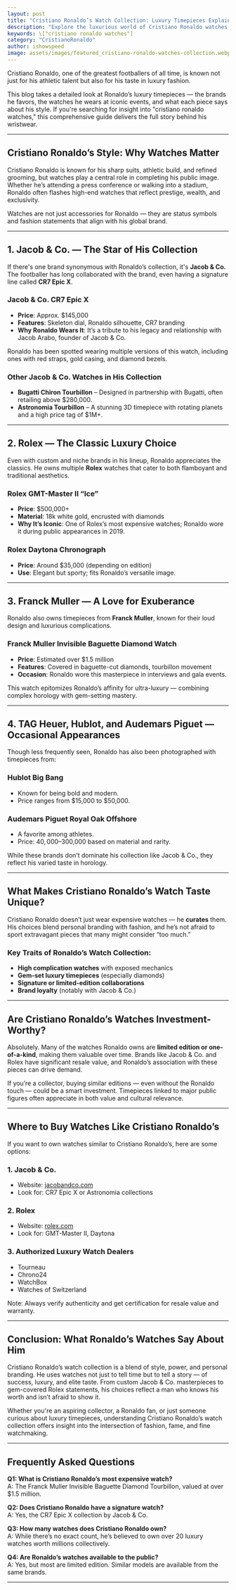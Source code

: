 ```yaml
---
layout: post
title: "Cristiano Ronaldo’s Watch Collection: Luxury Timepieces Explained"
description: "Explore the luxurious world of Cristiano Ronaldo watches, featuring Rolex, Jacob & Co., and more. A detailed look into the timepieces of a football legend."
keywords: \["cristiano ronaldo watches"]
category: "CristianoRonaldo"
author: ishowspeed
image: assets/images/featured_cristiano-ronaldo-watches-collection.webp
---
```


Cristiano Ronaldo, one of the greatest footballers of all time, is known not just for his athletic talent but also for his taste in luxury fashion. 

This blog takes a detailed look at Ronaldo’s luxury timepieces — the brands he favors, the watches he wears at iconic events, and what each piece says about his style. If you're searching for insight into "cristiano ronaldo watches," this comprehensive guide delivers the full story behind his wristwear.

---

## Cristiano Ronaldo’s Style: Why Watches Matter

Cristiano Ronaldo is known for his sharp suits, athletic build, and refined grooming, but watches play a central role in completing his public image. Whether he’s attending a press conference or walking into a stadium, Ronaldo often flashes high-end watches that reflect prestige, wealth, and exclusivity.

Watches are not just accessories for Ronaldo — they are status symbols and fashion statements that align with his global brand.

<ins class="adsbygoogle"
     style="display:block"
     data-ad-client="ca-pub-2784742237479601"
     data-ad-slot="3760872290"
     data-ad-format="auto"
     data-full-width-responsive="true"></ins>
<script>
     (adsbygoogle = window.adsbygoogle || []).push({});
</script>


---

## 1. Jacob & Co. — The Star of His Collection

If there's one brand synonymous with Ronaldo’s collection, it's **Jacob & Co.** The footballer has long collaborated with the brand, even having a signature line called **CR7 Epic X**.

### Jacob & Co. CR7 Epic X
- **Price**: Approx. $145,000
- **Features**: Skeleton dial, Ronaldo silhouette, CR7 branding
- **Why Ronaldo Wears It**: It’s a tribute to his legacy and relationship with Jacob Arabo, founder of Jacob & Co.

Ronaldo has been spotted wearing multiple versions of this watch, including ones with red straps, gold casing, and diamond bezels.

### Other Jacob & Co. Watches in His Collection
- **Bugatti Chiron Tourbillon** – Designed in partnership with Bugatti, often retailing above $280,000.
- **Astronomia Tourbillon** – A stunning 3D timepiece with rotating planets and a high price tag of $1M+.

---

## 2. Rolex — The Classic Luxury Choice

Even with custom and niche brands in his lineup, Ronaldo appreciates the classics. He owns multiple **Rolex** watches that cater to both flamboyant and traditional aesthetics.

### Rolex GMT-Master II “Ice”
- **Price**: $500,000+
- **Material**: 18k white gold, encrusted with diamonds
- **Why It’s Iconic**: One of Rolex’s most expensive watches; Ronaldo wore it during public appearances in 2019.

### Rolex Daytona Chronograph
- **Price**: Around $35,000 (depending on edition)
- **Use**: Elegant but sporty; fits Ronaldo’s versatile image.

---

## 3. Franck Muller — A Love for Exuberance

Ronaldo also owns timepieces from **Franck Muller**, known for their loud design and luxurious complications.

### Franck Muller Invisible Baguette Diamond Watch
- **Price**: Estimated over $1.5 million
- **Features**: Covered in baguette-cut diamonds, tourbillon movement
- **Occasion**: Ronaldo wore this masterpiece in interviews and gala events.

This watch epitomizes Ronaldo’s affinity for ultra-luxury — combining complex horology with gem-setting mastery.

---

## 4. TAG Heuer, Hublot, and Audemars Piguet — Occasional Appearances

Though less frequently seen, Ronaldo has also been photographed with timepieces from:

### Hublot Big Bang
- Known for being bold and modern.
- Price ranges from $15,000 to $50,000.

<ins class="adsbygoogle"
     style="display:block"
     data-ad-client="ca-pub-2784742237479601"
     data-ad-slot="3760872290"
     data-ad-format="auto"
     data-full-width-responsive="true"></ins>
<script>
     (adsbygoogle = window.adsbygoogle || []).push({});
</script>


### Audemars Piguet Royal Oak Offshore
- A favorite among athletes.
- Price: $40,000–$300,000 based on material and rarity.

While these brands don’t dominate his collection like Jacob & Co., they reflect his varied taste in horology.

---

## What Makes Cristiano Ronaldo’s Watch Taste Unique?

Cristiano Ronaldo doesn’t just wear expensive watches — he **curates** them. His choices blend personal branding with fashion, and he’s not afraid to sport extravagant pieces that many might consider “too much.”

### Key Traits of Ronaldo’s Watch Collection:
- **High complication watches** with exposed mechanics
- **Gem-set luxury timepieces** (especially diamonds)
- **Signature or limited-edition collaborations**
- **Brand loyalty** (notably with Jacob & Co.)

---

## Are Cristiano Ronaldo’s Watches Investment-Worthy?

Absolutely. Many of the watches Ronaldo owns are **limited edition or one-of-a-kind**, making them valuable over time. Brands like Jacob & Co. and Rolex have significant resale value, and Ronaldo’s association with these pieces can drive demand.

If you’re a collector, buying similar editions — even without the Ronaldo touch — could be a smart investment. Timepieces linked to major public figures often appreciate in both value and cultural relevance.

---

## Where to Buy Watches Like Cristiano Ronaldo’s

<ins class="adsbygoogle"
     style="display:block"
     data-ad-client="ca-pub-2784742237479601"
     data-ad-slot="3760872290"
     data-ad-format="auto"
     data-full-width-responsive="true"></ins>
<script>
     (adsbygoogle = window.adsbygoogle || []).push({});
</script>


If you want to own watches similar to Cristiano Ronaldo’s, here are some options:

### 1. **Jacob & Co.**
- Website: [jacobandco.com](https://www.jacobandco.com)
- Look for: CR7 Epic X or Astronomia collections

### 2. **Rolex**
- Website: [rolex.com](https://www.rolex.com)
- Look for: GMT-Master II, Daytona

### 3. **Authorized Luxury Watch Dealers**
- Tourneau
- Chrono24
- WatchBox
- Watches of Switzerland

Note: Always verify authenticity and get certification for resale value and warranty.

---

## Conclusion: What Ronaldo’s Watches Say About Him

Cristiano Ronaldo’s watch collection is a blend of style, power, and personal branding. He uses watches not just to tell time but to tell a story — of success, luxury, and elite taste. From custom Jacob & Co. masterpieces to gem-covered Rolex statements, his choices reflect a man who knows his worth and isn’t afraid to show it.

Whether you're an aspiring collector, a Ronaldo fan, or just someone curious about luxury timepieces, understanding Cristiano Ronaldo’s watch collection offers insight into the intersection of fashion, fame, and fine watchmaking.

---

## Frequently Asked Questions

<ins class="adsbygoogle"
     style="display:block"
     data-ad-client="ca-pub-2784742237479601"
     data-ad-slot="3760872290"
     data-ad-format="auto"
     data-full-width-responsive="true"></ins>
<script>
     (adsbygoogle = window.adsbygoogle || []).push({});
</script>


**Q1: What is Cristiano Ronaldo’s most expensive watch?**  
A: The Franck Muller Invisible Baguette Diamond Tourbillon, valued at over $1.5 million.

**Q2: Does Cristiano Ronaldo have a signature watch?**  
A: Yes, the CR7 Epic X collection by Jacob & Co.

**Q3: How many watches does Cristiano Ronaldo own?**  
A: While there’s no exact count, he’s believed to own over 20 luxury watches worth millions collectively.

**Q4: Are Ronaldo’s watches available to the public?**  
A: Yes, but most are limited edition. Similar models are available from the same brands.

---